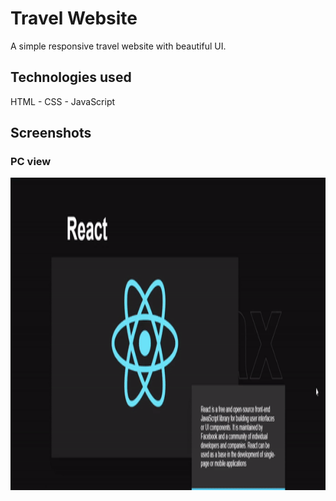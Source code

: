 # Travel Website

A simple responsive travel website with beautiful UI.

## Technologies used

HTML - CSS - JavaScript

## Screenshots

### PC view

<img src="assets/screenshots.gif" height="500em" />





